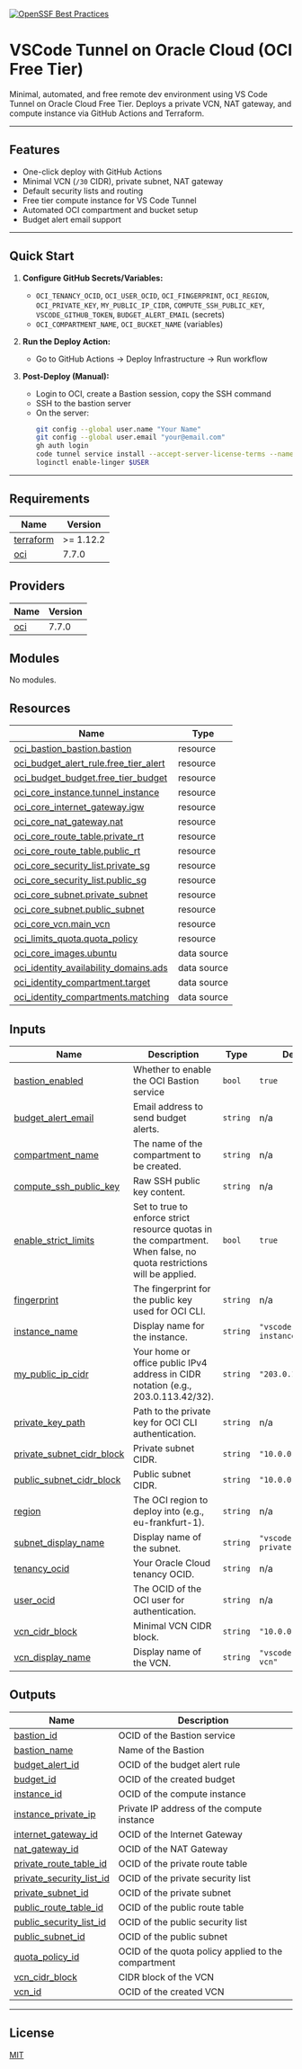 [![OpenSSF Best Practices](https://www.bestpractices.dev/projects/10928/badge)](https://www.bestpractices.dev/projects/10928)

# VSCode Tunnel on Oracle Cloud (OCI Free Tier)

Minimal, automated, and free remote dev environment using VS Code Tunnel on Oracle Cloud Free Tier. Deploys a private VCN, NAT gateway, and compute instance via GitHub Actions and Terraform.

---

## Features

- One-click deploy with GitHub Actions
- Minimal VCN (`/30` CIDR), private subnet, NAT gateway
- Default security lists and routing
- Free tier compute instance for VS Code Tunnel
- Automated OCI compartment and bucket setup
- Budget alert email support

---

## Quick Start

1. **Configure GitHub Secrets/Variables:**
   - `OCI_TENANCY_OCID`, `OCI_USER_OCID`, `OCI_FINGERPRINT`, `OCI_REGION`, `OCI_PRIVATE_KEY`, `MY_PUBLIC_IP_CIDR`, `COMPUTE_SSH_PUBLIC_KEY`, `VSCODE_GITHUB_TOKEN`, `BUDGET_ALERT_EMAIL` (secrets)
   - `OCI_COMPARTMENT_NAME`, `OCI_BUCKET_NAME` (variables)

2. **Run the Deploy Action:**
   - Go to GitHub Actions → Deploy Infrastructure → Run workflow

3. **Post-Deploy (Manual):**
   - Login to OCI, create a Bastion session, copy the SSH command
   - SSH to the bastion server
   - On the server:
     ```sh
     git config --global user.name "Your Name"
     git config --global user.email "your@email.com"
     gh auth login
     code tunnel service install --accept-server-license-terms --name "${INSTANCE_NAME}"
     loginctl enable-linger $USER
     ```

---

<!-- BEGIN_TF_DOCS -->
## Requirements

| Name | Version |
|------|---------|
| <a name="requirement_terraform"></a> [terraform](#requirement\_terraform) | >= 1.12.2 |
| <a name="requirement_oci"></a> [oci](#requirement\_oci) | 7.7.0 |

## Providers

| Name | Version |
|------|---------|
| <a name="provider_oci"></a> [oci](#provider\_oci) | 7.7.0 |

## Modules

No modules.

## Resources

| Name | Type |
|------|------|
| [oci_bastion_bastion.bastion](https://registry.terraform.io/providers/oracle/oci/7.7.0/docs/resources/bastion_bastion) | resource |
| [oci_budget_alert_rule.free_tier_alert](https://registry.terraform.io/providers/oracle/oci/7.7.0/docs/resources/budget_alert_rule) | resource |
| [oci_budget_budget.free_tier_budget](https://registry.terraform.io/providers/oracle/oci/7.7.0/docs/resources/budget_budget) | resource |
| [oci_core_instance.tunnel_instance](https://registry.terraform.io/providers/oracle/oci/7.7.0/docs/resources/core_instance) | resource |
| [oci_core_internet_gateway.igw](https://registry.terraform.io/providers/oracle/oci/7.7.0/docs/resources/core_internet_gateway) | resource |
| [oci_core_nat_gateway.nat](https://registry.terraform.io/providers/oracle/oci/7.7.0/docs/resources/core_nat_gateway) | resource |
| [oci_core_route_table.private_rt](https://registry.terraform.io/providers/oracle/oci/7.7.0/docs/resources/core_route_table) | resource |
| [oci_core_route_table.public_rt](https://registry.terraform.io/providers/oracle/oci/7.7.0/docs/resources/core_route_table) | resource |
| [oci_core_security_list.private_sg](https://registry.terraform.io/providers/oracle/oci/7.7.0/docs/resources/core_security_list) | resource |
| [oci_core_security_list.public_sg](https://registry.terraform.io/providers/oracle/oci/7.7.0/docs/resources/core_security_list) | resource |
| [oci_core_subnet.private_subnet](https://registry.terraform.io/providers/oracle/oci/7.7.0/docs/resources/core_subnet) | resource |
| [oci_core_subnet.public_subnet](https://registry.terraform.io/providers/oracle/oci/7.7.0/docs/resources/core_subnet) | resource |
| [oci_core_vcn.main_vcn](https://registry.terraform.io/providers/oracle/oci/7.7.0/docs/resources/core_vcn) | resource |
| [oci_limits_quota.quota_policy](https://registry.terraform.io/providers/oracle/oci/7.7.0/docs/resources/limits_quota) | resource |
| [oci_core_images.ubuntu](https://registry.terraform.io/providers/oracle/oci/7.7.0/docs/data-sources/core_images) | data source |
| [oci_identity_availability_domains.ads](https://registry.terraform.io/providers/oracle/oci/7.7.0/docs/data-sources/identity_availability_domains) | data source |
| [oci_identity_compartment.target](https://registry.terraform.io/providers/oracle/oci/7.7.0/docs/data-sources/identity_compartment) | data source |
| [oci_identity_compartments.matching](https://registry.terraform.io/providers/oracle/oci/7.7.0/docs/data-sources/identity_compartments) | data source |

## Inputs

| Name | Description | Type | Default | Required |
|------|-------------|------|---------|:--------:|
| <a name="input_bastion_enabled"></a> [bastion\_enabled](#input\_bastion\_enabled) | Whether to enable the OCI Bastion service | `bool` | `true` | no |
| <a name="input_budget_alert_email"></a> [budget\_alert\_email](#input\_budget\_alert\_email) | Email address to send budget alerts. | `string` | n/a | yes |
| <a name="input_compartment_name"></a> [compartment\_name](#input\_compartment\_name) | The name of the compartment to be created. | `string` | n/a | yes |
| <a name="input_compute_ssh_public_key"></a> [compute\_ssh\_public\_key](#input\_compute\_ssh\_public\_key) | Raw SSH public key content. | `string` | n/a | yes |
| <a name="input_enable_strict_limits"></a> [enable\_strict\_limits](#input\_enable\_strict\_limits) | Set to true to enforce strict resource quotas in the compartment. When false, no quota restrictions will be applied. | `bool` | `true` | no |
| <a name="input_fingerprint"></a> [fingerprint](#input\_fingerprint) | The fingerprint for the public key used for OCI CLI. | `string` | n/a | yes |
| <a name="input_instance_name"></a> [instance\_name](#input\_instance\_name) | Display name for the instance. | `string` | `"vscode-tunnel-instance"` | no |
| <a name="input_my_public_ip_cidr"></a> [my\_public\_ip\_cidr](#input\_my\_public\_ip\_cidr) | Your home or office public IPv4 address in CIDR notation (e.g., 203.0.113.42/32). | `string` | `"203.0.113.42/32"` | no |
| <a name="input_private_key_path"></a> [private\_key\_path](#input\_private\_key\_path) | Path to the private key for OCI CLI authentication. | `string` | n/a | yes |
| <a name="input_private_subnet_cidr_block"></a> [private\_subnet\_cidr\_block](#input\_private\_subnet\_cidr\_block) | Private subnet CIDR. | `string` | `"10.0.0.0/30"` | no |
| <a name="input_public_subnet_cidr_block"></a> [public\_subnet\_cidr\_block](#input\_public\_subnet\_cidr\_block) | Public subnet CIDR. | `string` | `"10.0.0.8/29"` | no |
| <a name="input_region"></a> [region](#input\_region) | The OCI region to deploy into (e.g., eu-frankfurt-1). | `string` | n/a | yes |
| <a name="input_subnet_display_name"></a> [subnet\_display\_name](#input\_subnet\_display\_name) | Display name of the subnet. | `string` | `"vscode-tunnel-private-subnet"` | no |
| <a name="input_tenancy_ocid"></a> [tenancy\_ocid](#input\_tenancy\_ocid) | Your Oracle Cloud tenancy OCID. | `string` | n/a | yes |
| <a name="input_user_ocid"></a> [user\_ocid](#input\_user\_ocid) | The OCID of the OCI user for authentication. | `string` | n/a | yes |
| <a name="input_vcn_cidr_block"></a> [vcn\_cidr\_block](#input\_vcn\_cidr\_block) | Minimal VCN CIDR block. | `string` | `"10.0.0.0/28"` | no |
| <a name="input_vcn_display_name"></a> [vcn\_display\_name](#input\_vcn\_display\_name) | Display name of the VCN. | `string` | `"vscode-tunnel-vcn"` | no |

## Outputs

| Name | Description |
|------|-------------|
| <a name="output_bastion_id"></a> [bastion\_id](#output\_bastion\_id) | OCID of the Bastion service |
| <a name="output_bastion_name"></a> [bastion\_name](#output\_bastion\_name) | Name of the Bastion |
| <a name="output_budget_alert_id"></a> [budget\_alert\_id](#output\_budget\_alert\_id) | OCID of the budget alert rule |
| <a name="output_budget_id"></a> [budget\_id](#output\_budget\_id) | OCID of the created budget |
| <a name="output_instance_id"></a> [instance\_id](#output\_instance\_id) | OCID of the compute instance |
| <a name="output_instance_private_ip"></a> [instance\_private\_ip](#output\_instance\_private\_ip) | Private IP address of the compute instance |
| <a name="output_internet_gateway_id"></a> [internet\_gateway\_id](#output\_internet\_gateway\_id) | OCID of the Internet Gateway |
| <a name="output_nat_gateway_id"></a> [nat\_gateway\_id](#output\_nat\_gateway\_id) | OCID of the NAT Gateway |
| <a name="output_private_route_table_id"></a> [private\_route\_table\_id](#output\_private\_route\_table\_id) | OCID of the private route table |
| <a name="output_private_security_list_id"></a> [private\_security\_list\_id](#output\_private\_security\_list\_id) | OCID of the private security list |
| <a name="output_private_subnet_id"></a> [private\_subnet\_id](#output\_private\_subnet\_id) | OCID of the private subnet |
| <a name="output_public_route_table_id"></a> [public\_route\_table\_id](#output\_public\_route\_table\_id) | OCID of the public route table |
| <a name="output_public_security_list_id"></a> [public\_security\_list\_id](#output\_public\_security\_list\_id) | OCID of the public security list |
| <a name="output_public_subnet_id"></a> [public\_subnet\_id](#output\_public\_subnet\_id) | OCID of the public subnet |
| <a name="output_quota_policy_id"></a> [quota\_policy\_id](#output\_quota\_policy\_id) | OCID of the quota policy applied to the compartment |
| <a name="output_vcn_cidr_block"></a> [vcn\_cidr\_block](#output\_vcn\_cidr\_block) | CIDR block of the VCN |
| <a name="output_vcn_id"></a> [vcn\_id](#output\_vcn\_id) | OCID of the created VCN |
<!-- END_TF_DOCS -->

---

## License

[MIT](./LICENSE)
